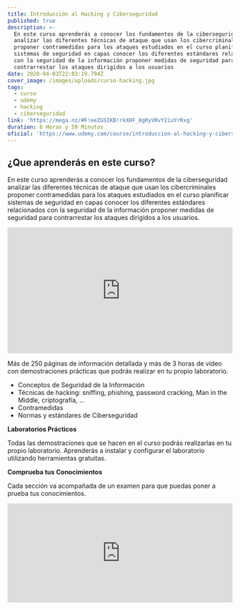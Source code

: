 ```yaml
---
title: Introducción al Hacking y Ciberseguridad
published: true
description: >-
  En este curso aprenderás a conocer los fundamentos de la ciberseguridad
  analizar las diferentes técnicas de ataque que usan los cibercriminales
  proponer contramedidas para los ataques estudiados en el curso planificar
  sistemas de seguridad en capas conocer los diferentes estándares relacionados
  con la seguridad de la información proponer medidas de seguridad para
  contrarrestar los ataques dirigidos a los usuarios
date: 2020-04-03T22:03:19.794Z
cover_image: /images/uploads/curso-hacking.jpg
tags:
  - curso
  - udemy
  - hacking
  - ciberseguridad
link: 'https://mega.nz/#F!eeZGSIKB!rkXHF_8gRyVRvY2iuYrRxg'
duration: 8 Horas y 59 Minutos
oficial: 'https://www.udemy.com/course/introduccion-al-hacking-y-ciberseguridad/'
---
```

## ¿Que aprenderás en este curso?

En este curso aprenderás a conocer los fundamentos de la ciberseguridad analizar las diferentes técnicas de ataque que usan los cibercriminales proponer contramedidas para los ataques estudiados en el curso planificar sistemas de seguridad en capas conocer los diferentes estándares relacionados con la seguridad de la información proponer medidas de seguridad para contrarrestar los ataques dirigidos a los usuarios.

<div style="width:100%;height:0;padding-bottom:56%;position:relative;"><iframe src="https://giphy.com/embed/rMS1sUPhv95f2" width="100%" height="100%" style="position:absolute" frameBorder="0" class="giphy-embed" allowFullScreen></iframe></div>

Más de 250 páginas de información detallada y más de 3 horas de vídeo con demostraciones prácticas que podrás realizar en tu propio laboratorio.

* Conceptos de Seguridad de la Información
* Técnicas de hacking: sniffing, phishing, password cracking, Man in the Middle, criptografía, ...
* Contramedidas
* Normas y estándares de Ciberseguridad

**Laboratorios Prácticos**

Todas las demostraciones que se hacen en el curso podrás realizarlas en tu propio laboratorio. Aprenderás a instalar y configurar el laboratorio utilizando herramientas gratuitas.

**Comprueba tus Conocimientos**

Cada sección va acompañada de un examen para que puedas poner a prueba tus conocimientos.

<div style="width:100%;height:0;padding-bottom:44%;position:relative;"><iframe src="https://giphy.com/embed/oVvhEYvWDvE1G" width="100%" height="100%" style="position:absolute" frameBorder="0" class="giphy-embed" allowFullScreen></iframe></div>